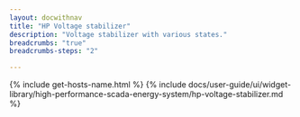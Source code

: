 ```yaml
---
layout: docwithnav
title: "HP Voltage stabilizer"
description: "Voltage stabilizer with various states."
breadcrumbs: "true"
breadcrumbs-steps: "2"

---
```

{% include get-hosts-name.html %}
{% include docs/user-guide/ui/widget-library/high-performance-scada-energy-system/hp-voltage-stabilizer.md %}
